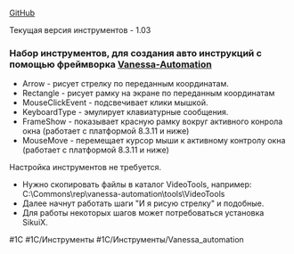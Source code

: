 
[GitHub](https://github.com/Pr-Mex/UItoolsFor1C)

Текущая версия инструментов - 1.03

### Набор инструментов, для создания авто инструкций с помощью фреймворка [Vanessa-Automation](https://github.com/Pr-Mex/vanessa-automation)

- Arrow - рисует стрелку по переданным координатам.
- Rectangle - рисует рамку на экране по переданным координатам
- MouseClickEvent - подсвечивает клики мышкой.
- KeyboardType - эмулирует клавиатурные сообщения.
- FrameShow - показывает красную рамку вокруг активного конрола окна (работает с платформой 8.3.11 и ниже)
- MouseMove - перемещает курсор мыши к активному контролу окна (работает с платформой 8.3.11 и ниже)

Настройка инструментов не требуется.

- Нужно скопировать файлы в каталог VideoTools, например: C:\Commons\rep\vanessa-automation\tools\VideoTools
- Далее начнут работать шаги "И я рисую стрелку" и подобные.
- Для работы некоторых шагов может потребоваться установка SikuiX.

#1С #1С/Инструменты #1С/Инструменты/Vanessa_automation